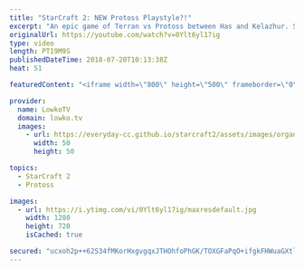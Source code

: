 ```yaml
---
title: "StarCraft 2: NEW Protoss Playstyle?!"
excerpt: "An epic game of Terran vs Protoss between Has and Kelazhur. Subscribe for more videos: http://lowko.tv/youtube Probes snipe a Hatchery: https://goo.gl/B3A2Pf  Has really plays differently than anyone else. No other Protoss player has been able to juggle Immortals as well as he has been doing lately."
originalUrl: https://youtube.com/watch?v=0Ylt6yl17ig
type: video
length: PT19M9S
publishedDateTime: 2018-07-20T10:13:38Z
heat: 51

featuredContent: "<iframe width=\"800\" height=\"500\" frameborder=\"0\" src=\"https://www.youtube.com/embed/0Ylt6yl17ig\" allow=\"accelerometer; autoplay; encrypted-media; gyroscope; picture-in-picture\" allowfullscreen></iframe>"

provider:
  name: LowkoTV
  domain: lowko.tv
  images:
    - url: https://everyday-cc.github.io/starcraft2/assets/images/organizations/lowko.tv-50x50.jpg
      width: 50
      height: 50

topics:
  - StarCraft 2
  - Protoss

images:
  - url: https://i.ytimg.com/vi/0Ylt6yl17ig/maxresdefault.jpg
    width: 1280
    height: 720
    isCached: true

secured: "ucxoh2p++62S34fMKorHxgvgqxJTHOhfoPhGK/TOXGFaPqO+ifgkFHWuaGXtlc210pYxWIpbW+XlqPOgFdlAv1Gnm/hlcJJArBWrF/tnrdrVemqw2+VpczOZtkeTqapBVEr+mKcxfXmiDCc7pzweA+UuHOjkmWOydnWsXw5wsij1yWXq1p2oKBzk5tVASnSSZsB2VzB3J0uWr79XOsyHPr1ROU4GIiahMrFfhRwaqhdCDa8uAGuGpdYAahfFZSrP4GWzGhnGEOWM/ov+z5/oEq46OgUJdjPdJVDKJ8J44KC26Lo03IP9yD5Yl+kAVphjOC5/dz1q3+7PxnL8uA5qNvdcwaUuXXhvX2QxwGmb7LmZNDqkBw18+9z27A9hDtZqD//LO2Ls5PsAOCWbKZZAU7sjscy24x+YtXAxvLcbvVWXz2Y6F+OZ2CGyQ+mKkbL4;RN15Gctw7dMtRfIBkJHFAw=="
---
```


